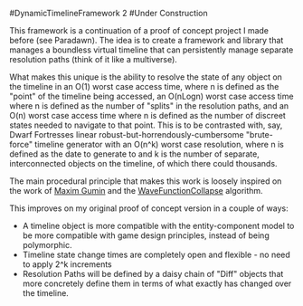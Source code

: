 #DynamicTimelineFramework 2
#Under Construction

This framework is a continuation of a proof of concept project I made before (see Paradawn). The idea is to create a framework and library that manages a boundless virtual timeline that can persistently manage separate resolution paths (think of it like a multiverse). 

What makes this unique is the ability to resolve the state of any object on the timeline in an O(1) worst case access time, where n is defined as the "point" of the timeline being accessed, an O(nLogn) worst case access time where n is defined as the number of "splits" in the resolution paths, and an O(n) worst case access time where n is defined as the number of discreet states needed to navigate to that point. This is to be contrasted with, say, Dwarf Fortresses linear robust-but-horrendously-cumbersome "brute-force" timeline generator with an O(n^k) worst case resolution, where n is defined as the date to generate to and k is the number of separate, interconnected objects on the timeline, of which there could thousands.

The main procedural principle that makes this work is loosely inspired on the work of [Maxim Gumin](http://github.com/mxgmn) and the [WaveFunctionCollapse](http://github.com/mxgmn/WaveFunctionCollapse) algorithm.

This improves on my original proof of concept version in a couple of ways:

* A timeline object is more compatible with the entity-component model to be more compatible with game design principles, instead of being polymorphic.
* Timeline state change times are completely open and flexible - no need to apply 2^k increments
* Resolution Paths will be defined by a daisy chain of "Diff" objects that more concretely define them in terms of what exactly has changed over the timeline.